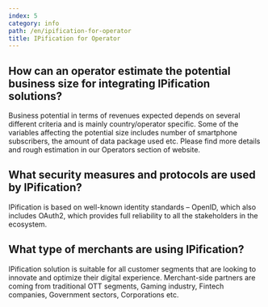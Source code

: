 ```yaml
---
index: 5
category: info
path: /en/ipification-for-operator
title: IPification for Operator
---
```


##  How can an operator estimate the potential business size for integrating IPification solutions?

Business potential in terms of revenues expected depends on several different criteria and is mainly country/operator specific. Some of the variables affecting the potential size includes number of smartphone subscribers, the amount of data package used etc. Please find more details and rough estimation in our Operators section of website.


##  What security measures and protocols are used by IPification?

IPification is based on well-known identity standards – OpenID, which also includes OAuth2, which provides full reliability to all the stakeholders in the ecosystem.

##  What type of merchants are using IPification?

IPification solution is suitable for all customer segments that are looking to innovate and optimize their digital experience. Merchant-side partners are coming from traditional OTT segments, Gaming industry, Fintech companies, Government sectors, Corporations etc.